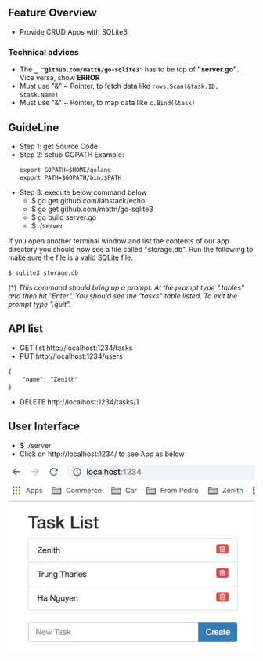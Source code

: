## Feature Overview
- Provide CRUD Apps with SQLite3 

### Technical advices
- The <b>`_ "github.com/mattn/go-sqlite3"`</b> has to be top of <b>"server.go"</b>. Vice versa, show <b>ERROR</b>
- Must use "&" ~ Pointer, to fetch data like  `rows.Scan(&task.ID, &task.Name)`
- Must use "&" ~ Pointer, to map data like `c.Bind(&task)`

## GuideLine
- Step 1: get Source Code
- Step 2: setup GOPATH
	Example:
	```
	export GOPATH=$HOME/golang
	export PATH=$GOPATH/bin:$PATH
	```
- Step 3: execute below command below
	- $ go get github.com/labstack/echo
	- $ go get github.com/mattn/go-sqlite3
	- $ go build server.go
	- $ ./server


If you open another terminal window and list the contents of our app directory you should now see a file called "storage.db". Run the following to make sure the file is a valid SQLite file.
```
$ sqlite3 storage.db
```
(*) <i>This command should bring up a prompt. At the prompt type ".tables" and then hit "Enter". You should see the "tasks" table listed. To exit the prompt type ".quit".</i>



## API list
- GET list http://localhost:1234/tasks
- PUT http://localhost:1234/users 
```
{
    "name": "Zenith"
}
```
- DELETE http://localhost:1234/tasks/1

## User Interface
- $ ./server
- Click on http://localhost:1234/ to see App as below

![Screenshot](api_demo.png)